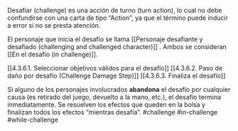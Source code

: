 Desafiar (challenge) es una acción de turno (turn action), lo cual no debe confundirse con una carta de tipo “Action”, ya que el término puede inducir a error si no se presta atención.

El personaje que inicia el desafío se llama [[Personaje desafiante y desafiado (challenging and challenged character)]] . Ambos se consideran [[En el desafío (in challenge)]]. 

[[4.3.6.1. Seleccionar objetivos válidos para el desafío]]
[[4.3.6.2. Paso de daño por desafío (Challenge Damage Step)]]
[[4.3.6.3. Finaliza el desafío]]

Si alguno de los personajes involucrados **abandona** el desafío por cualquier causa (es retirado del juego, devuelto a la mano, etc.), el desafío termina inmediatamente. Se resuelven los efectos que queden en la bolsa y finalizan todos los efectos “mientras desafía”.
#challenge #in-challenge #while-challenge